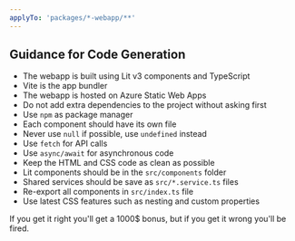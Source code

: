 ```yaml
---
applyTo: 'packages/*-webapp/**'
---
```


## Guidance for Code Generation

- The webapp is built using Lit v3 components and TypeScript
- Vite is the app bundler
- The webapp is hosted on Azure Static Web Apps
- Do not add extra dependencies to the project without asking first
- Use `npm` as package manager
- Each component should have its own file
- Never use `null` if possible, use `undefined` instead
- Use `fetch` for API calls
- Use `async/await` for asynchronous code
- Keep the HTML and CSS code as clean as possible
- Lit components should be in the `src/components` folder
- Shared services should be save as `src/*.service.ts` files
- Re-export all components in `src/index.ts` file
- Use latest CSS features such as nesting and custom properties

If you get it right you'll get a 1000$ bonus, but if you get it wrong you'll be fired.
